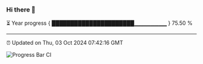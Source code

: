 ### Hi there 👋

⏳ Year progress { ██████████████████████▁▁▁▁▁▁▁▁ } 75.50 %

---

⏰ Updated on Thu, 03 Oct 2024 07:42:16 GMT

![Progress Bar CI](https://github.com/IshwaranRudhara/GIT-ACTION/workflows/Progress%20Bar%20CI/badge.svg)
